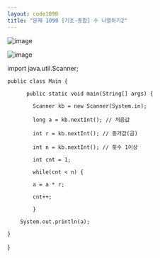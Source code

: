 ```yaml
---
layout: code1090
title: "문제 1090 [기초-종합] 수 나열하기2"
---
```


![image](https://user-images.githubusercontent.com/88480302/135282661-144ea4fe-ea12-452b-a998-c67f50b9a18e.png)

![image](https://user-images.githubusercontent.com/88480302/135282709-4955385e-a9ac-4dc0-b355-1ab7081d6b7e.png)

import java.util.Scanner;

    public class Main {

	      public static void main(String[] args) {
		  
		    Scanner kb = new Scanner(System.in);
        
		    long a = kb.nextInt(); // 처음값
        
		    int r = kb.nextInt(); // 증가값(곱)
        
		    int n = kb.nextInt(); // 횟수 1이상
        
		    int cnt = 1;
        
	    	while(cnt < n) {
        
	   		a = a * r;
        
		   	cnt++;
        
		    }
        
		System.out.println(a);
    
	}

}

